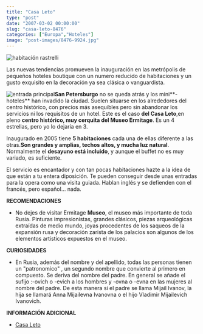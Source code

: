 ```yaml
---
title: "Casa Leto"
type: "post"
date: "2007-03-02 00:00:00"
slug: "casa-leto-8476"
categories: ["Europa","Hoteles"]
image: "post-images/8476-9924.jpg"
---
```


![habitación rastrelli](post-images/8476-9924.jpg "habitación rastrelli")

Las nuevas tendencias promueven la inauguración en las metrópolis de pequeños hoteles boutique con un numero reducido de habitaciones y un gusto exquisito en la decoración ya sea clásica o vanguardista.

![entrada principal](post-images/8476-9926.jpg "entrada principal")**San Petersburgo** no se queda atrás y los mini**-hoteles** han invadido la ciudad. Suelen situarse en los alrededores del centro histórico, con precios más asequibles pero sin abandonar los servicios ni los requisitos de un hotel. Este es el caso **del Casa Leto**,en pleno **centro histórico, muy cerquita del Museo Ermitage**. Es un 4 estrellas, pero yo lo dejaría en 3.

Inaugurado en 2005 tiene **5 habitaciones** cada una de ellas diferente a las otras.**Son grandes y amplias, techos altos, y mucha luz natural**. Normalmente el **desayuno está incluido**, y aunque el buffet no es muy variado, es suficiente.

El servicio es encantador y con tan pocas habitaciones hazte a la idea de que están a tu entera diposición. Te pueden conseguir desde unas entradas para la opera como una visita guiada. Hablan inglés y se defienden con el francés, pero español... nada.

**RECOMENDACIONES**

- No dejes de visitar Ermitage **Museo**, el museo más importante de toda Rusia. Pinturas impresionistas, grandes clásicos, piezas arqueológicas extraídas de medio mundo, joyas procedentes de los saqueos de la expansión rusa y decoración zarista de los palacios son algunos de los elementos artísticos expuestos en el museo.

**CURIOSIDADES**

- En Rusia, además del nombre y del apellido, todas las personas tienen un "patronomico" , un segundo nombre que convierte al primero en compuesto. Se deriva del nombre del padre. En general se añade el sufijo :-ovich o -evich a los hombres y -ovna o -evna en las mujeres al nombre del padre. De esta manera si el padre se llama Mijail Ivanov, la hija se llamará Anna Mijailevna Ivanovna o el hijo Vladimir Mijailevich Ivanovich.

**INFORMACIÓN ADICIONAL**

- [Casa Leto ](http://www.casaleto.com/)